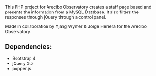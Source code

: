 This PHP project for Arecibo Observatory creates a staff page based and presents the information from a MySQL Database.
It also filters the responses through jQuery through a control panel. 

Made in collaboration by Yjang Wynter & Jorge Herrera for the Arecibo Observatory

## Dependencies:

- Bootstrap 4
- jQuery 3.5
- popper.js
